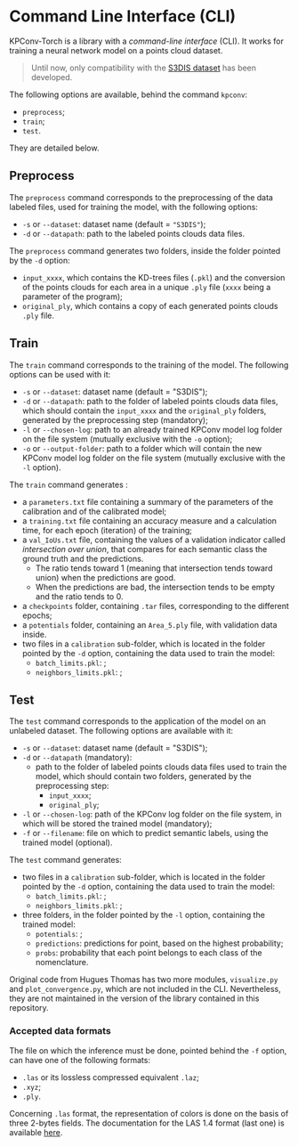 # Command Line Interface (CLI)

KPConv-Torch is a library with a *command-line interface* (CLI). It works for training a neural network model on a points cloud dataset.

> Until now, only compatibility with the [S3DIS dataset](https://guochengqian.github.io/PointNeXt/examples/s3dis/) has been developed.

The following options are available, behind the command `kpconv`:
- `preprocess`;
- `train`;
- `test`.

They are detailed below.


## Preprocess

The `preprocess` command corresponds to the preprocessing of the data labeled files, used for training the model, with the following options:
- `-s` or `--dataset`: dataset name (default = `"S3DIS"`);
- `-d` or `--datapath`: path to the labeled points clouds data files.

The `preprocess` command generates two folders, inside the folder pointed by the `-d` option:
- `input_xxxx`, which contains the KD-trees files (`.pkl`) and the conversion of the points clouds for each area in a unique `.ply` file (`xxxx` being a parameter of the program);
- `original_ply`, which contains a copy of each generated points clouds `.ply` file.


## Train

The `train` command corresponds to the training of the model. The following options can be used with it:
- `-s` or `--dataset`: dataset name (default = "S3DIS");
- `-d` or `--datapath`: path to the folder of labeled points clouds data files, which should contain the `input_xxxx` and the `original_ply` folders, generated by the preprocessing step (mandatory);
- `-l` or `--chosen-log`: path to an already trained KPConv model log folder on the file system (mutually exclusive with the `-o` option);
- `-o` or `--output-folder`: path to a folder which will contain the new KPConv model log folder on the file system (mutually exclusive with the `-l` option).

The `train` command generates :
- a `parameters.txt` file containing a summary of the parameters of the calibration and of the calibrated model;
- a `training.txt` file containing an accuracy measure and a calculation time, for each epoch (iteration) of the training;
- a `val_IoUs.txt` file, containing the values of a validation indicator called *intersection over union*, that compares for each semantic class the ground truth and the predictions.
    - The ratio tends toward 1 (meaning that intersection tends toward union) when the predictions are good.
    - When the predictions are bad, the intersection tends to be empty and the ratio tends to 0.
- a `checkpoints` folder, containing `.tar` files, corresponding to the different epochs;
- a `potentials` folder, containing an `Area_5.ply` file, with validation data inside.
- two files in a `calibration` sub-folder, which is located in the folder pointed by the `-d` option, containing the data used to train the model:
    - `batch_limits.pkl`: ;
    - `neighbors_limits.pkl`: ;


## Test

The `test` command corresponds to the application of the model on an unlabeled dataset. The following options are available with it:
- `-s` or `--dataset`: dataset name (default = "S3DIS");
- `-d` or `--datapath` (mandatory):
    - path to the folder of labeled points clouds data files used to train the model, which should contain two folders, generated by the preprocessing step:
        - `input_xxxx`;
        - `original_ply`;
- `-l` or `--chosen-log`: path of the KPConv log folder on the file system, in which will be stored the trained model (mandatory);
- `-f` or `--filename`: file on which to predict semantic labels, using the trained model (optional).

The `test` command generates:
- two files in a `calibration` sub-folder, which is located in the folder pointed by the `-d` option, containing the data used to train the model:
    - `batch_limits.pkl`: ;
    - `neighbors_limits.pkl`: ;
- three folders, in the folder pointed by the `-l` option, containing the trained model:
    - `potentials`: ;
    - `predictions`: predictions for point, based on the highest probability;
    - `probs`: probability that each point belongs to each class of the nomenclature.

Original code from Hugues Thomas has two more modules, `visualize.py` and `plot_convergence.py`, which are not included in the CLI. Nevertheless, they are not maintained in the version of the library contained in this repository.

### Accepted data formats

The file on which the inference must be done, pointed behind the `-f` option, can have one of the following formats:
- `.las` or its lossless compressed equivalent `.laz`;
- `.xyz`;
- `.ply`.

Concerning `.las` format, the representation of colors is done on the basis of three 2-bytes fields. The documentation for the LAS 1.4 format (last one) is available [here](https://www.asprs.org/wp-content/uploads/2019/03/LAS_1_4_r14.pdf).
